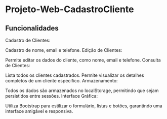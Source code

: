 # Projeto-Web-CadastroCliente


## Funcionalidades
Cadastro de Clientes:

Cadastro de nome, email e telefone.
Edição de Clientes:

Permite editar os dados do cliente, como nome, email e telefone.
Consulta de Clientes:

Lista todos os clientes cadastrados.
Permite visualizar os detalhes completos de um cliente específico.
Armazenamento:

Todos os dados são armazenados no localStorage, permitindo que sejam persistidos entre sessões.
Interface Gráfica:

Utiliza Bootstrap para estilizar o formulário, listas e botões, garantindo uma interface amigável e responsiva.
